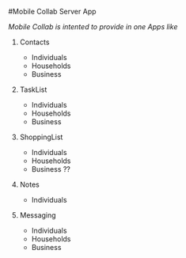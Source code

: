 #Mobile Collab Server App 

*Mobile Collab is intented to provide in one Apps like* 

1. Contacts
	 - Individuals 
	 - Households 
	 - Business

2. TaskList 
    - Individuals
    - Households
    - Business
    
3. ShoppingList
    - Individuals
    - Households
    - Business ??

4. Notes
   - Individuals

5. Messaging 
    - Individuals
    - Households
    - Business

